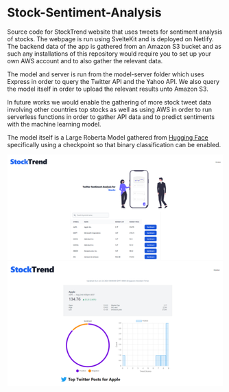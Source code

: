 # Stock-Sentiment-Analysis
Source code for StockTrend website that uses tweets for sentiment analysis of stocks. The webpage is run using SvelteKit and is deployed on Netlify. The backend data of the app 
is gathered from an Amazon S3 bucket and as such any installations of this repository would require you to set up your own AWS account and to also gather the relevant data.

The model and server is run from the model-server folder which uses Express in order to query the Twitter API and the Yahoo API. We also query the model itself in order to 
upload the relevant results unto Amazon S3. 

In future works we would enable the gathering of more stock tweet data involving other countries top stocks as well as using AWS in order to run serverless functions in order to gather API data and to predict sentiments with the machine learning model. 

The model itself is a Large Roberta Model gathered from [Hugging Face](https://huggingface.co/siebert/sentiment-roberta-large-english) specifically using a checkpoint so that binary classification can be enabled.

![Screenshot of homepage!](https://github.com/Sean-Leishman/Stock-Sentiment-Analysis/blob/model/docs/assets/home.png?raw=true)
![Screenshot of Apple stock page!](https://github.com/Sean-Leishman/Stock-Sentiment-Analysis/blob/model/docs/assets/apple.png?raw=true) 
